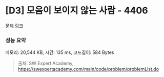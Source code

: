 # [D3] 모음이 보이지 않는 사람 - 4406 

[문제 링크](https://swexpertacademy.com/main/code/problem/problemDetail.do?contestProbId=AWNcD_66pUEDFAV8) 

### 성능 요약

메모리: 20,544 KB, 시간: 135 ms, 코드길이: 584 Bytes



> 출처: SW Expert Academy, https://swexpertacademy.com/main/code/problem/problemList.do